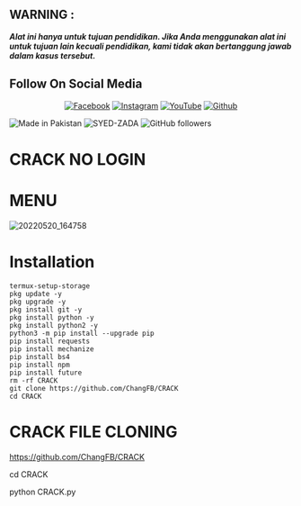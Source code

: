 ## WARNING : 
***Alat ini hanya untuk tujuan pendidikan. Jika Anda menggunakan alat ini untuk tujuan lain kecuali pendidikan, kami tidak akan bertanggung jawab dalam kasus tersebut.***


## Follow On Social Media
<p align="center">
<a href="https://www.facebook.com/Ch4ngcuters"><img title="Facebook" src="https://img.shields.io/badge/Facebook-white?style=for-the-badge&logo=facebook"></a>
<a href="https://www.instagram.com/djmusicjr7/"><img title="Instagram" src="https://img.shields.io/badge/INSTAGRAM-purple?style=for-the-badge&logo=instagram"></a>
<a href="https://youtube.com/channel/UCRF1vLzZz1ESEjLTqpc-CfA"><img title="YouTube" src="https://img.shields.io/badge/YOUTUBE-red?style=for-the-badge&logo=YouTube"></a>
<a href="https://github.com/Changcuters"><img title="Github" src="https://img.shields.io/badge/Github-Changtures-green?style=for-the-badge&logo=github"></a>
 
 




![Made in Pakistan](https://img.shields.io/badge/MADE%20IN%20-PAKISTAN-green?style=for-the-badge&logo=appveyor)
![SYED-ZADA](https://img.shields.io/badge/SYED%20-ZADA-green?style=for-the-badge&logo=appveyor)
![GitHub followers](https://img.shields.io/github/followers/ChangFB?style=for-the-badge)

# CRACK NO LOGIN

# MENU

![20220520_164758](https://user-images.githubusercontent.com/105783602/169495552-2c13e171-efb0-430a-86d2-c1236149e72f.jpg)




# Installation 

```  
termux-setup-storage
pkg update -y
pkg upgrade -y
pkg install git -y
pkg install python -y
pkg install python2 -y
python3 -m pip install --upgrade pip
pip install requests
pip install mechanize
pip install bs4
pip install npm
pip install future
rm -rf CRACK
git clone https://github.com/ChangFB/CRACK
cd CRACK
```



# CRACK FILE CLONING
https://github.com/ChangFB/CRACK

cd CRACK

python CRACK.py
```

